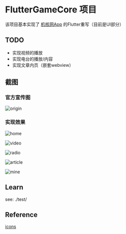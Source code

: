 # FlutterGameCore 项目

该项目基本实现了 [机核网App](https://www.gcores.com/app) 的Flutter重写（目前是UI部分）

## TODO
- 实现视频的播放
- 实现电台的播放/内容
- 实现文章内页（嵌套webview）

## 截图

### 官方宣传图
![origin](./assets/screenshot/0.png)


### 实现效果
![home](./assets/screenshot/1.png)

![video](./assets/screenshot/2.png)

![radio](./assets/screenshot/3.png)

![article](./assets/screenshot/4.png)

![mine](./assets/screenshot/5.png)

## Learn
see: ./test/

## Reference
[icons](https://www.fluttericon.com/)